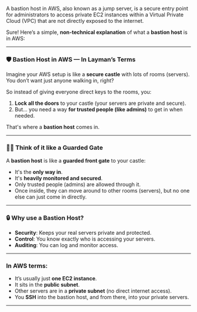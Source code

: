 A bastion host in AWS, also known as a jump server, is a secure entry point for administrators to access private EC2 instances within a Virtual Private Cloud (VPC) that are not directly exposed to the internet.

Sure! Here’s a simple, **non-technical explanation** of what a **bastion host** is in AWS:

---

### 🛡️ **Bastion Host in AWS — In Layman’s Terms**

Imagine your AWS setup is like a **secure castle** with lots of rooms (servers). You don’t want just anyone walking in, right?

So instead of giving everyone direct keys to the rooms, you:

1. **Lock all the doors** to your castle (your servers are private and secure).
2. But… you need a way **for trusted people (like admins)** to get in when needed.

That's where a **bastion host** comes in.

---

### 🧑‍✈️ Think of it like a Guarded Gate

A **bastion host** is like a **guarded front gate** to your castle:

* It's the **only way in**.
* It's **heavily monitored and secured**.
* Only trusted people (admins) are allowed through it.
* Once inside, they can move around to other rooms (servers), but no one else can just come in directly.

---

### 🔒 Why use a Bastion Host?

* **Security**: Keeps your real servers private and protected.
* **Control**: You know exactly who is accessing your servers.
* **Auditing**: You can log and monitor access.

---

### In AWS terms:

* It’s usually just **one EC2 instance**.
* It sits in the **public subnet**.
* Other servers are in a **private subnet** (no direct internet access).
* You **SSH** into the bastion host, and from there, into your private servers.

---


